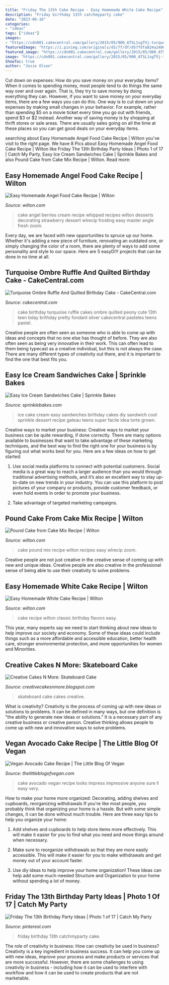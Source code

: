 ```yaml
---
title: "Friday The 13th Cake Recipe - Easy Homemade White Cake Recipe"
description: "Friday birthday 13th catchmyparty cake"
date: "2023-06-16"
categories:
- "ideas"
tags: ["ideas"]
images:
- "https://cdn001.cakecentral.com/gallery/2015/05/900_ATSL1sgTVj-turquoise-ombre-ruffle-and-quilted-birthday-cake.jpg"
featuredImage: "https://i.pinimg.com/originals/d5/7f/df/d57fdfa824a2400aa654ca2a0d196291.jpg"
featured_image: "https://cdn001.cakecentral.com/gallery/2015/05/900_ATSL1sgTVj-turquoise-ombre-ruffle-and-quilted-birthday-cake.jpg"
image: "https://cdn001.cakecentral.com/gallery/2015/05/900_ATSL1sgTVj-turquoise-ombre-ruffle-and-quilted-birthday-cake.jpg"
ShowToc: true
author: "Josie Olson"
---
```



Cut down on expenses: How do you save money on your everyday items?
When it comes to spending money, most people tend to do things the same way over and over again. That is, they try to save money by doing everything they can. However, if you want to save money on your everyday items, there are a few ways you can do this. One way is to cut down on your expenses by making small changes in your behavior. For example, rather than spending $5 on a movie ticket every time you go out with friends, spend $3 or $2 instead. Another way of saving money is by shopping at thrift stores or sale areas. There are usually sales going on all the time at these places so you can get good deals on your everyday items.

	

		
searching about Easy Homemade Angel Food Cake Recipe | Wilton you've visit to the right page. We have 8 Pics about Easy Homemade Angel Food Cake Recipe | Wilton like Friday The 13th Birthday Party Ideas | Photo 1 of 17 | Catch My Party, Easy Ice Cream Sandwiches Cake | Sprinkle Bakes and also Pound Cake from Cake Mix Recipe | Wilton. Read more:
		
    
## Easy Homemade Angel Food Cake Recipe | Wilton

<img loading=lazy src="https://www.wilton.com/dw/image/v2/AAWA_PRD/on/demandware.static/-/Sites-wilton-project-master/default/dw494d2e13/images/project/WLRECIP-8643/angel-food-cake-with-berries-and-whipped-cream-recipe.jpg?sw=1000&amp;sh=1000&amp;sm=fit" onerror="this.onerror=null;this.src='https://tse4.mm.bing.net/th?id=OIP.ZiQMCDAk0FB1VREuGi0yzQHaHa&amp;pid=15.1';" alt="Easy Homemade Angel Food Cake Recipe | Wilton">

_Source: wilton.com_

>cake angel berries cream recipe whipped recipes wilton desserts decorating strawberry dessert wlrecip frosting easy master angle fresh zoom. 

	

Every day, we are faced with new opportunities to spruce up our home. Whether it's adding a new piece of furniture, renovating an outdated one, or simply changing the color of a room, there are plenty of ways to add some personality and style to our space. Here are 5 easyDIY projects that can be done in no time at all.

    
## Turquoise Ombre Ruffle And Quilted Birthday Cake - CakeCentral.com

<img loading=lazy src="https://cdn001.cakecentral.com/gallery/2015/05/900_ATSL1sgTVj-turquoise-ombre-ruffle-and-quilted-birthday-cake.jpg" onerror="this.onerror=null;this.src='https://tse1.mm.bing.net/th?id=OIP.glJlPU69QRj-EJSF1WQ-OgHaJ4&amp;pid=15.1';" alt="Turquoise Ombre Ruffle And Quilted Birthday Cake - CakeCentral.com">

_Source: cakecentral.com_

>cake birthday turquoise ruffle cakes ombre quilted peony cute 13th teen bday brithday pretty fondant silver cakecentral pasteles teens pastel. 

	

Creative people are often seen as someone who is able to come up with ideas and concepts that no one else has thought of before. They are also often seen as being very innovative in their work. This can often lead to them being typecast as a creative individual, but this is not always the case. There are many different types of creativity out there, and it is important to find the one that best fits you.

    
## Easy Ice Cream Sandwiches Cake | Sprinkle Bakes

<img loading=lazy src="http://2.bp.blogspot.com/-AxLz_dafYXc/VZW5DVMRJ1I/AAAAAAABc1U/DFMnOhR2AUc/s1600/ice%2Bcream%2Bsandwich%2Bcake%2B2.jpg" onerror="this.onerror=null;this.src='https://tse4.mm.bing.net/th?id=OIP.anxOAwp9IxcUBI9YowvyoQHaLc&amp;pid=15.1';" alt="Easy Ice Cream Sandwiches Cake | Sprinkle Bakes">

_Source: sprinklebakes.com_

>ice cake cream easy sandwiches birthday cakes diy sandwich cool sprinkle dessert recipe gateau teens super facile idea torte grown. 

	

Creative ways to market your business:
Creative ways to market your business can be quite rewarding, if done correctly. There are many options available to businesses that want to take advantage of these marketing techniques, and the best way to find the right one for your business is by figuring out what works best for you. Here are a few ideas on how to get started: 
1. Use social media platforms to connect with potential customers. Social media is a great way to reach a larger audience than you would through traditional advertising methods, and it’s also an excellent way to stay up-to-date on new trends in your industry. You can use this platform to post pictures of your company or products, provide customer feedback, or even hold events in order to promote your business. 

2. Take advantage of targeted marketing campaigns.

    
## Pound Cake From Cake Mix Recipe | Wilton

<img loading=lazy src="https://www.wilton.com/dw/image/v2/AAWA_PRD/on/demandware.static/-/Sites-wilton-project-master/default/dwbef4433a/images/project/WLRECIP-377/WaBrHa_43162-16.jpg?sw=1000&amp;sh=1000&amp;sm=fit" onerror="this.onerror=null;this.src='https://tse2.mm.bing.net/th?id=OIP.fY5nHefdhma10pcnq3R0awHaHa&amp;pid=15.1';" alt="Pound Cake from Cake Mix Recipe | Wilton">

_Source: wilton.com_

>cake pound mix recipe wilton recipes easy wlrecip zoom. 

	

Creative people are not just creative in the creative sense of coming up with new and unique ideas. Creative people are also creative in the professional sense of being able to use their creativity to solve problems.

    
## Easy Homemade White Cake Recipe | Wilton

<img loading=lazy src="https://www.wilton.com/dw/image/v2/AAWA_PRD/on/demandware.static/-/Sites-wilton-project-master/default/dw25d080e6/images/project/WLRECIP-483/classic-white-cake-recipe_1.jpg?sw=1000&amp;sh=1000&amp;sm=fit" onerror="this.onerror=null;this.src='https://tse2.mm.bing.net/th?id=OIP.Gd3Mt-gY_h70rNyh4pYCeAHaHa&amp;pid=15.1';" alt="Easy Homemade White Cake Recipe | Wilton">

_Source: wilton.com_

>cake recipe wilton classic birthday flavors easy. 

	

This year, many experts say we need to start thinking about new ideas to help improve our society and economy. Some of these ideas could include things such as a more affordable and accessible education, better health care, stronger environmental protection, and more opportunities for women and Minorities.

    
## Creative Cakes N More: Skateboard Cake

<img loading=lazy src="http://1.bp.blogspot.com/_c1uovEmNnyg/TEpR9ffLEPI/AAAAAAAAAT8/ebJfIT-5V6A/s1600/100_7579.JPG" onerror="this.onerror=null;this.src='https://tse3.mm.bing.net/th?id=OIP.LXGy1FiQmUEUr91hmgwRKQHaFj&amp;pid=15.1';" alt="Creative Cakes N More: Skateboard Cake">

_Source: creativecakesnmore.blogspot.com_

>skateboard cake cakes creative. 

	

What is creativity?
Creativity is the process of coming up with new ideas or solutions to problems. It can be defined in many ways, but one definition is "the ability to generate new ideas or solutions." It is a necessary part of any creative business or creative person. Creative thinking allows people to come up with new and innovative ways to solve problems.

    
## Vegan Avocado Cake Recipe | The Little Blog Of Vegan

<img loading=lazy src="https://1.bp.blogspot.com/-rsxS0twoZMI/Xj2PGCPyk4I/AAAAAAAAcrk/QEUwmZbAM4oOimZ5zQDW4B3W8ge6sicQQCLcBGAsYHQ/s1600/avo_cake_vegan.jpg" onerror="this.onerror=null;this.src='https://tse2.mm.bing.net/th?id=OIP.Sl9sjVZ2RANIawO4q5k_BAHaE7&amp;pid=15.1';" alt="Vegan Avocado Cake Recipe | The Little Blog Of Vegan">

_Source: thelittleblogofvegan.com_

>cake avocado vegan recipe looks impress impressive anyone sure ll easy very. 

	

How to make your home more organized: Decorating, adding shelves and cupboards, reorganizing withdrawals
If you're like most people, you probably think that organizing your home is a hassle. But with some simple changes, it can be done without much trouble. Here are three easy tips to help you organize your home: 
1) Add shelves and cupboards to help store items more effectively. This will make it easier for you to find what you need and move things around when necessary.

2) Make sure to reorganize withdrawals so that they are more easily accessible. This will make it easier for you to make withdrawals and get money out of your account faster.

3) Use diy ideas to help improve your home organization! These Ideas can help add some much-needed Structure and Organization to your home without spending a lot of money.

    
## Friday The 13th Birthday Party Ideas | Photo 1 Of 17 | Catch My Party

<img loading=lazy src="https://i.pinimg.com/originals/d5/7f/df/d57fdfa824a2400aa654ca2a0d196291.jpg" onerror="this.onerror=null;this.src='https://tse3.mm.bing.net/th?id=OIP.b6VBdqVg9ZQlM6Q8oHnL5gHaJ4&amp;pid=15.1';" alt="Friday The 13th Birthday Party Ideas | Photo 1 of 17 | Catch My Party">

_Source: pinterest.com_

>friday birthday 13th catchmyparty cake. 

	

The role of creativity in business: How can creativity be used in business?
Creativity is a key ingredient in business success. It can help you come up with new ideas, improve your process and make products or services that are more successful. However, there are some challenges to using creativity in business - including how it can be used to interfere with workflow and how it can be used to create products that are not marketable.

